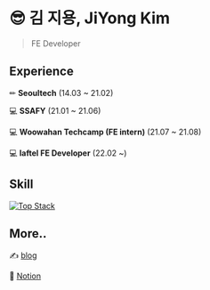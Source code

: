 # 😎 김 지용, JiYong Kim

> FE Developer

## Experience

✏ **Seoultech** (14.03 ~ 21.02)

💻 **SSAFY** (21.01 ~ 21.06)

💻 **Woowahan Techcamp (FE intern)** (21.07 ~ 21.08)

💻 **laftel FE Developer** (22.02 ~)


## Skill

[![Top Stack](https://widget.realdeveloper.pro/api/top?stack=JavaScript,TypeScript,React)](https://github.com/jiyong1)


## More..

✍️ [blog](https://jiyong1.github.io)

📃 [Notion](https://www.notion.so/c0736abeca144edab3de8b6d97ce6957)
